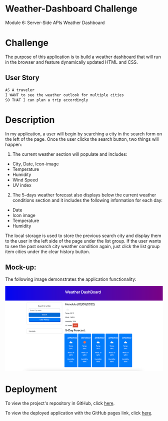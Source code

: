 # Weather-Dashboard Challenge

Module 6: Server-Side APIs Weather Dashboard

# Challenge 

The purpose of this application is to build a weather dashboard that will run in the browser and feature dynamically updated HTML and CSS. 

## User Story

```
AS A traveler
I WANT to see the weather outlook for multiple cities
SO THAT I can plan a trip accordingly
```

# Description

In my application, a user will begin by searching a city in the search form on the left of the page. Once the user clicks the search button, two things will happen:

1. The current weather section will populate and includes: 
* City, Date, Icon-image
* Temperature
* Humidity
* Wind Speed
* UV index
2. The 5-days weather forecast also displays below the current weather conditions section and it includes the following information for each day:
* Date
* Icon image
* Temperature
* Humidity
 
The local storage is used to store the previous search city and display them to the user in the left side of the page under the list group. 
If the user wants to see the past search city weather condition again, just click the list group item cities under the clear history button.

## Mock-up:

The following image demonstrates the application functionality:

![Weather Dashboard page displaying current weather and 5-Day Forecast for Honolulu](./assets/images/mockup.png)


# Deployment

To view the project's repository in GitHub, click [here](https://github.com/kelcmitch97/6-weather-dashboard).

To view the deployed application with the GitHub pages link, click [here](https://kelcmitch97.github.io/6-weather-dashboard/).




